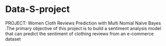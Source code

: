 # Data-S-project
PROJECT: Women Cloth Reviews Prediction with Multi Nomial Naïve Bayes .The primary objective of this project is to build a sentiment analysis model that can predict the sentiment of clothing reviews from an e-commerce dataset
